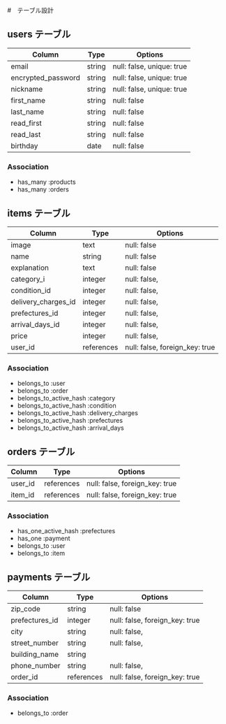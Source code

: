 #　テーブル設計

## users テーブル

| Column             | Type   | Options                   | 
| ------------------ | ------ | ------------------------- |
| email              | string | null: false, unique: true |
| encrypted_password | string | null: false, unique: true |
| nickname           | string | null: false, unique: true |
| first_name         | string | null: false               |
| last_name          | string | null: false               |
| read_first         | string | null: false               |
| read_last          | string | null: false               |
| birthday           | date   | null: false               |


### Association

- has_many :products
- has_many :orders


## items テーブル

| Column             | Type       | Options                        |
| -----------------  | ---------- | ------------------------------ |
| image              | text       | null: false                    | 
| name               | string     | null: false                    |
| explanation        | text       | null: false                    |
| category_i         | integer    | null: false,                   |
| condition_id       | integer    | null: false,                   |
| delivery_charges_id| integer    | null: false,                   |
| prefectures_id     | integer    | null: false,                   |
| arrival_days_id    | integer    | null: false,                   |
| price              | integer    | null: false,                   |
| user_id            | references | null: false, foreign_key: true |


### Association

- belongs_to :user
- belongs_to :order
- belongs_to_active_hash :category
- belongs_to_active_hash :condition
- belongs_to_active_hash :delivery_charges
- belongs_to_active_hash :prefectures 
- belongs_to_active_hash :arrival_days



## orders テーブル

| Column           | Type       | Options                        |
| ---------------- | ---------- | ------------------------------ |
| user_id          | references | null: false, foreign_key: true |
| item_id          | references | null: false, foreign_key: true |


### Association

- has_one_active_hash :prefectures
- has_one :payment
- belongs_to :user
- belongs_to :item



## payments テーブル

| Column           | Type       | Options                        |
| ---------------- | ---------- | ------------------------------ |
| zip_code         | string     | null: false                    |
| prefectures_id   | integer    | null: false, foreign_key: true |
| city             | string     | null: false,                   |
| street_number    | string     | null: false,                   |
| building_name    | string     |                                |
| phone_number     | string     | null: false,                   |
| order_id         | references | null: false, foreign_key: true |

### Association

- belongs_to :order